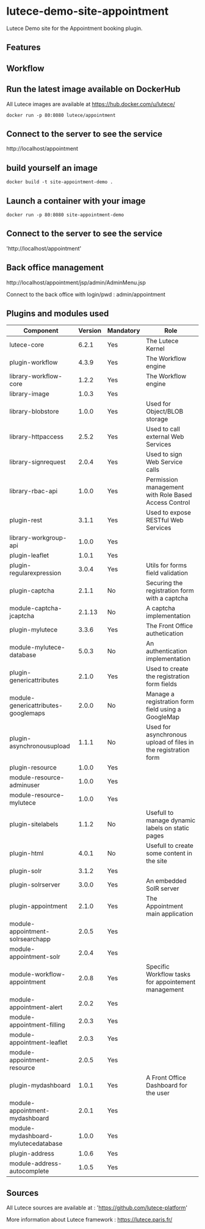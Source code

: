 # lutece-demo-site-appointment
Lutece Demo site for the Appointment booking plugin.

## Features


## Workflow



## Run the latest image available on DockerHub

All Lutece images are available at https://hub.docker.com/u/lutece/

`docker run -p 80:8080 lutece/appointment`

## Connect to the server to see the service

http://localhost/appointment

## build yourself an image

`docker build -t site-appointment-demo .`


## Launch a container with your image

`docker run -p 80:8080 site-appointment-demo`

## Connect to the server to see the service

'http://localhost/appointment'


## Back office management

http://localhost/appointment/jsp/admin/AdminMenu.jsp

Connect to the back office with login/pwd : admin/appointment


## Plugins and modules used

   | Component                                | Version | Mandatory | Role |   
   |------------------------------------------|---------|-----------|------|
   | lutece-core                              |  6.2.1  |    Yes    | The Lutece Kernel       |  
   | plugin-workflow                          |  4.3.9  |    Yes    | The Workflow engine       |  
   | library-workflow-core                    |  1.2.2  |    Yes    | The Workflow engine     |
   | library-image                            |  1.0.3  |    Yes    |      |
   | library-blobstore                        |  1.0.0  |    Yes    | Used for Object/BLOB storage     |
   | library-httpaccess                       |  2.5.2  |    Yes    | Used to call external Web Services     |
   | library-signrequest                      |  2.0.4  |    Yes    | Used to sign Web Service calls     |
   | library-rbac-api                         |  1.0.0  |    Yes    | Permission management with Role Based Access Control     |
   | plugin-rest                              |  3.1.1  |    Yes    | Used to expose RESTful Web Services     |
   | library-workgroup-api                    |  1.0.0  |    Yes    |      |
   | plugin-leaflet                           |  1.0.1  |    Yes    |      |
   | plugin-regularexpression                 |  3.0.4  |    Yes    | Utils for forms field validation    |
   | plugin-captcha                           |  2.1.1  |    No     | Securing the registration form with a captcha   |
   | module-captcha-jcaptcha                  |  2.1.13 |    No     | A captcha implementation     |
   | plugin-mylutece                          |  3.3.6  |    Yes    | The Front Office authetication       |
   | module-mylutece-database                 |  5.0.3  |    No     | An authentication implementation     |
   | plugin-genericattributes                 |  2.1.0  |    Yes    | Used to create the registration form fields     |
   | module-genericattributes-googlemaps      |  2.0.0  |    No     | Manage a registration form field using a GoogleMap  |
   | plugin-asynchronousupload                |  1.1.1  |    No     | Used for asynchronous upload of files in the registration form  |
   | plugin-resource                          |  1.0.0  |    Yes    |      |
   | module-resource-adminuser                |  1.0.0  |    Yes    |      |
   | module-resource-mylutece                 |  1.0.0  |    Yes    |      |
   | plugin-sitelabels                        |  1.1.2  |    No     | Usefull to manage dynamic labels on static pages      |
   | plugin-html                              |  4.0.1  |    No     | Usefull to create some content in the site  |
   | plugin-solr                              |  3.1.2  |    Yes    |      |
   | plugin-solrserver                        |  3.0.0  |    Yes    | An embedded SolR server     |
   | plugin-appointment                       |  2.1.0  |    Yes    | The Appointment main application  |
   | module-appointment-solrsearchapp         |  2.0.5  |    Yes    |      |
   | module-appointment-solr                  |  2.0.4  |    Yes    |      |
   | module-workflow-appointment              |  2.0.8  |    Yes    |  Specific Workflow tasks for appointement management    |
   | module-appointment-alert                 |  2.0.2  |    Yes    |      |
   | module-appointment-filling               |  2.0.3  |    Yes    |      |
   | module-appointment-leaflet               |  2.0.3  |    Yes    |      |
   | module-appointment-resource              |  2.0.5  |    Yes    |      |
   | plugin-mydashboard                       |  1.0.1  |    Yes    |  A Front Office Dashboard for the user    |
   | module-appointment-mydashboard           |  2.0.1  |    Yes    |      |
   | module-mydashboard-mylutecedatabase      |  1.0.0  |    Yes    |      |
   | plugin-address                           |  1.0.6  |    Yes    |      |
   | module-address-autocomplete              |  1.0.5  |    Yes    |      |


## Sources
All Lutece sources are available  at :
'https://github.com/lutece-platform'

More information about Lutece framework : https://lutece.paris.fr/

